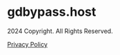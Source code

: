 gdbypass.host
=============

2024 Copyright. All Rights Reserved.  
  
[Privacy Policy](javascript:void(0);)